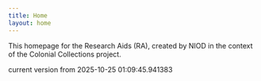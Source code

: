 ```yaml
---
title: Home
layout: home
---
```


This homepage for the Research Aids (RA), created by NIOD in the context of the Colonial Collections project. 


current version from 2025-10-25 01:09:45.941383